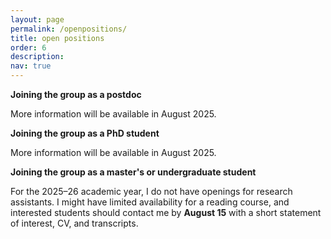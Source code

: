 ```yaml
---
layout: page
permalink: /openpositions/
title: open positions
order: 6
description:  
nav: true
---
```

 

**Joining the group as a postdoc**

More information will be available in August 2025.

​**Joining the group as a PhD student**

More information will be available in August 2025.

​**Joining the group as a master's or undergraduate student**

For the 2025–26 academic year, I do not have openings for research assistants. I might have limited availability for a reading course, and interested students should contact me by **August 15** with a short statement of interest, CV, and transcripts.